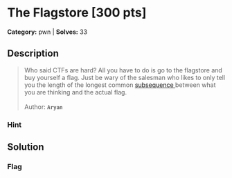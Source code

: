 # The Flagstore [300 pts]

**Category:** pwn
| **Solves:** 33

## Description
>Who said CTFs are hard? All you have to do is go to the flagstore and buy yourself a flag. Just be wary of the salesman who likes to only tell you the length of the longest common [subsequence ](https://en.wikipedia.org/wiki/Subsequence)between what you are thinking and the actual flag.<br><br>Author: **```Aryan```**

### Hint
 
## Solution

### Flag

